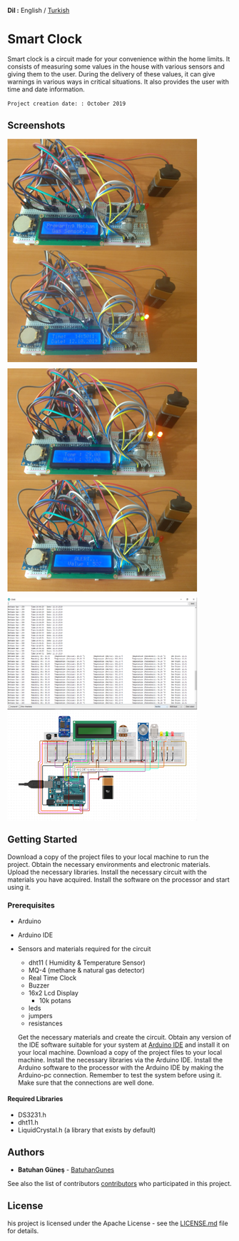 **Dil :** English / [Turkish](https://github.com/BatuhanGunes/SmartClock/blob/master/README(Turkish).md)

# Smart Clock

Smart clock is a circuit made for your convenience within the home limits. It consists of measuring some values ​​in the house with various sensors and giving them to the user. During the delivery of these values, it can give warnings in various ways in critical situations. It also provides the user with time and date information.

`
Project creation date: : October 2019
`

## Screenshots

<img align="center" width="425" height="250" src="https://github.com/BatuhanGunes/SmartClock/blob/master/Pictures/Preparing.jpeg"> <img align="center" width="425" height="250" src="https://github.com/BatuhanGunes/SmartClock/blob/master/Pictures/Time%26Date.jpeg"> 

<img align="center" width="425" height="250" src="https://github.com/BatuhanGunes/SmartClock/blob/master/Pictures/Temp%26Humi.jpeg"> <img align="center" width="425" height="250" src="https://github.com/BatuhanGunes/SmartClock/blob/master/Pictures/Alert.jpeg"> 

<img align="center" width="425" height="250" src="https://github.com/BatuhanGunes/SmartClock/blob/master/Pictures/Console.png"> <img align="center" width="425" height="250" src="https://github.com/BatuhanGunes/SmartClock/blob/master/Pictures/circuitDiagram.png">

## Getting Started

Download a copy of the project files to your local machine to run the project. Obtain the necessary environments and electronic materials. Upload the necessary libraries. Install the necessary circuit with the materials you have acquired. Install the software on the processor and start using it.

### Prerequisites

- Arduino
- Arduino IDE
- Sensors and materials required for the circuit
  - dht11 ( Humidity & Temperature Sensor)
  - MQ-4 (methane & natural gas detector)
  - Real Time Clock 
  - Buzzer 
  - 16x2 Lcd Display
    - 10k potans
  - leds
  - jumpers
  - resistances
  
  Get the necessary materials and create the circuit. Obtain any version of the IDE software suitable for your system at [Arduino IDE](https://www.arduino.cc/en/main/software) and install it on your local machine. Download a copy of the project files to your local machine. Install the necessary libraries via the Arduino IDE. Install the Arduino software to the processor with the Arduino IDE by making the Arduino-pc connection. Remember to test the system before using it. Make sure that the connections are well done.

#### Required Libraries

  - DS3231.h
  - dht11.h
  - LiquidCrystal.h  (a library that exists by default)
  
## Authors

* **Batuhan Güneş**  - [BatuhanGunes](https://github.com/BatuhanGunes)

See also the list of contributors [contributors](https://github.com/BatuhanGunes/SmartClock/graphs/contributors) who participated in this project.

## License

his project is licensed under the Apache License - see the [LICENSE.md](https://github.com/BatuhanGunes/SmartClock/blob/master/LICENSE) file for details.


